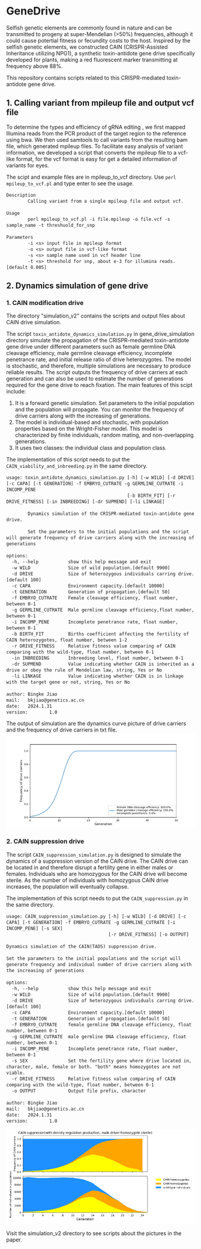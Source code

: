 # GeneDrive
Selfish genetic elements are commonly found in nature and can be transmitted to progeny at super-Mendelian (>50%) frequencies, although it could cause potertial fitness or fecundity costs to the host. Inspired by the selfish genetic elements, we constructed CAIN (CRISPR-Assisted Inheritance utilizing NPG1), a synthetic toxin-antidote gene drive specifically developed for plants, making a red fluorescent marker transmitting at frequency above 88%. 

This repository contains scripts related to this CRISPR-mediated toxin-antidote gene drive.
## 1. Calling variant from  mpileup file and output vcf file
To determine the types and efficiency of gRNA editing , we first mapped Illumina reads from the PCR product of the target region to the reference using bwa. We then used samtools to call variants from the resulting bam file, which generated mpileup files. To facilitate easy analysis of variant information, we developed a script that converts the mpileup file to a vcf-like format, for the vcf format is easy for get a detailed information of variants for eyes.

The scipt and example files are in mpileup_to_vcf directory. Use `perl mpileup_to_vcf.pl` and type enter to see the usage.
```
Description
        Calling variant from a single mpileup file and output vcf.

Usage
        perl mpileup_to_vcf.pl -i file.mpileup -o file.vcf -s sample_name -t threshuold_for_snp

Parameters
        -i <s> input file in mpileup format
        -o <s> output file in vcf-like format
        -s <s> sample name used in vcf header line
        -t <s> threshold for snp, about e-3 for illumina reads.[default 0.005]
```
## 2. Dynamics simulation of gene drive
### 1. CAIN modification drive
The directory "simulation_v2" contains the scripts and output files about CAIN drive simulation.

The script `toxin_antidote_dynamics_simulation.py` in gene_drive_simulation directory simulate the propagation of the CRISPR-mediated toxin-antidote gene drive under different parameters such as female germline DNA cleavage efficiency, male germline cleavage efficiency, incomplete penetrance rate, and initial release ratio of drive heterozygotes. The model is stochastic, and therefore, multiple simulations are necessary to produce reliable results. The script outputs the frequency of drive carriers at each generation and can also be used to estimate the number of generations required for the gene drive to reach fixation. 
The main features of this scipt include:  
1. It is a forward genetic simulation. Set parameters to the initial population and the population will propagate. You can monitor the frequency of drive carriers along with the increasing of generations.  
2. The model is individual-based and stochastic, with population properties based on the Wright-Fisher model. This model is characterized by finite individuals, random mating, and non-overlapping generations.    
3. It uses two classes: the individual class and population class.

The implementation of this script needs to put the `CAIN_viability_and_inbreeding.py` in the same directory.
```
usage: toxin_antidote_dynamics_simulation.py [-h] [-w WILD] [-d DRIVE] [-c CAPA] [-t GENERATION] -f EMBRYO_CUTRATE -g GERMLINE_CUTRATE -i INCOMP_PENE
                                             [-b BIRTH_FIT] [-r DRIVE_FITNESS] [-in INBREEDING] [-dr SUPMEND] [-li LINKAGE]

        Dynamics simulation of the CRISPR-mediated toxin-antidote gene drive.

        Set the parameters to the initial populations and the script will generate frequency of drive carriers along with the increasing of generations

options:
  -h, --help           show this help message and exit
  -w WILD              Size of wild population.[default 9900]
  -d DRIVE             Size of heterozygous individuals carring drive.[default 100]
  -c CAPA              Environment capacity.[default 10000]
  -t GENERATION        Generation of propagation.[default 50]
  -f EMBRYO_CUTRATE    Female cleavage efficiency, float number, between 0-1
  -g GERMLINE_CUTRATE  Male germline cleavage efficiency,float number, between 0-1
  -i INCOMP_PENE       Incomplete penetrance rate, float number, between 0-1
  -b BIRTH_FIT         Births coefficient affecting the fertility of CAIN heterozygotes, float number, between 1-2
  -r DRIVE_FITNESS     Relative fitness value comparing of CAIN comparing with the wild-type, float number, between 0-1
  -in INBREEDING       Inbreeding level, float number, between 0-1
  -dr SUPMEND          Value indicating whether CAIN is inherited as a drive or obey the rule of Mendelian law, string, Yes or No
  -li LINKAGE          Value indicating whether CAIN is in linkage with the target gene or not, string, Yes or No

author: Bingke Jiao
mail:   bkjiao@genetics.ac.cn
date:   2024.1.31
version:        1.0

```
The output of simulation are the dynamics curve picture of drive carriers and the frequency of drive carriers in txt file.
![gene drive simulation](https://github.com/QianLabWebsite/GeneDrive/blob/main/simulation_v2/drive_carriers_freq.femaleRate1.0_maleRate1.0_incompene0.0.png)


### 2. CAIN suppression drive
The script `CAIN_suppression_simulation.py` is designed to simulate the dynamics of a suppression version of the CAIN drive. The CAIN drive can be located in and therefore disrupt a fertility gene in either males or females. Individuals who are homozygous for the CAIN drive will become sterile. As the number of individuals with homozygous CAIN drive increases, the population will eventually collapse.

The implementation of this script needs to put the `CAIN_suppression.py` in the same directory.
```
usage: CAIN_suppression_simulation.py [-h] [-w WILD] [-d DRIVE] [-c CAPA] [-t GENERATION] -f EMBRYO_CUTRATE -g GERMLINE_CUTRATE [-i INCOMP_PENE] [-s SEX]
                                      [-r DRIVE_FITNESS] [-o OUTPUT]

Dynamics simulation of the CAIN(TADS) suppression drive.

Set the parameters to the initial populations and the script will generate frequency and individual number of drive carriers along with the increasing of generations

options:
  -h, --help           show this help message and exit
  -w WILD              Size of wild population.[default 9900]
  -d DRIVE             Size of heterozygous individuals carring drive.[default 100]
  -c CAPA              Environment capacity.[default 10000]
  -t GENERATION        Generation of propagation.[default 50]
  -f EMBRYO_CUTRATE    female germline DNA cleavage efficiency, float number, between 0-1
  -g GERMLINE_CUTRATE  male germline DNA cleavage efficiency, float number, between 0-1
  -i INCOMP_PENE       Incomplete penetrance rate, float number, between 0-1
  -s SEX               Set the fertility gene where drive located in, character, male, female or both. "both" means homozygotes are not viable.
  -r DRIVE_FITNESS     Relative fitness value comparing of CAIN comparing with the wild-type, float number, between 0-1
  -o OUTPUT            Output file prefix, character

author: Bingke Jiao
mail:   bkjiao@genetics.ac.cn
date:   2024.1.31
version:        1.0
```
![CAIN_suppression simulation](https://github.com/QianLabWebsite/GeneDrive/blob/main/simulation_v2/CAIN_suppression_test.male.png)

Visit the simulation_v2 directory to see scripts about the pictures in the paper.
